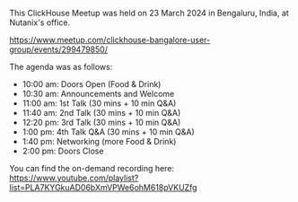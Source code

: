 This ClickHouse Meetup was held on 23 March 2024 in Bengaluru, India, at Nutanix's office.

https://www.meetup.com/clickhouse-bangalore-user-group/events/299479850/

The agenda was as follows:
* 10:00 am: Doors Open (Food & Drink)
* 10:30 am: Announcements and Welcome
* 11:00 am: 1st Talk (30 mins + 10 min Q&A)
* 11:40 am: 2nd Talk (30 mins + 10 min Q&A)
* 12:20 pm: 3rd Talk (30 mins + 10 min Q&A)
* 1:00 pm: 4th Talk Q&A (30 mins + 10 min Q&A)
* 1:40 pm: Networking (more Food & Drink)
* 2:00 pm: Doors Close

You can find the on-demand recording here: https://www.youtube.com/playlist?list=PLA7KYGkuAD06bXmVPWe6ohM618pVKUZfg
